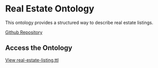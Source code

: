 # Real Estate Ontology
This ontology provides a structured way to describe real estate listings.

[Github Repository](https://github.com/CPlentinger/ontology-for-real-estate)

## Access the Ontology
[View real-estate-listing.ttl](real-estate-listing.ttl)
